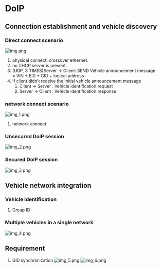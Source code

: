 # DoIP
## Connection establishment and vehicle discovery
### Direct connect scenario
![img.png](img.png)
1. physical connect: crossover ethernet.
2. no DHCP server is present.
3. (UDP, 3 TIMES)Server -> Client: SEND Vehicle announcement message = VIN + EID + GID + logical address
4. If client didn't receive the initial vehicle announcement message
   1. Client -> Server : Vehicle identification request
   2. Server -> Client : Vehicle identification response

### network connect scenario
![img_1.png](img_1.png)
1. network connect

### Unsecured DoIP session
![img_2.png](img_2.png)

### Secured DoIP session
![img_3.png](img_3.png)

## Vehicle network integration
### Vehicle identification
1. Group ID
### Multiple vehicles in a single network
![img_4.png](img_4.png)

## Requirement
1. GID synchronization
![img_5.png](img_5.png)
![img_6.png](img_6.png)